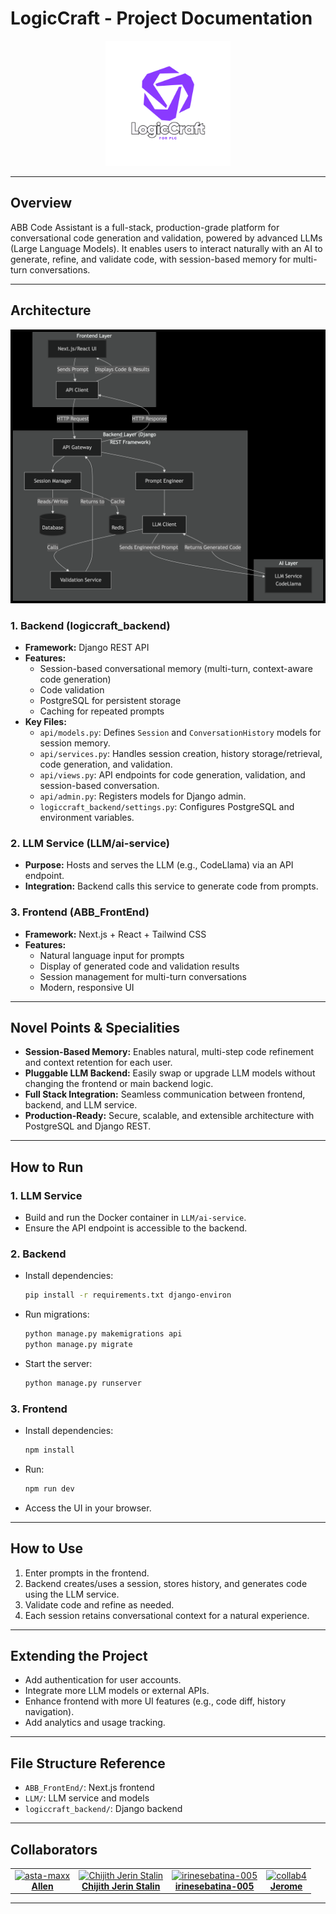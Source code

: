 # LogicCraft - Project Documentation
<p align="center">
  <img src="./LogicCraftABB.png" alt="LogicCraft Logo" width="200"/>
</p>

---

## Overview
ABB Code Assistant is a full-stack, production-grade platform for conversational code generation and validation, powered by advanced LLMs (Large Language Models). It enables users to interact naturally with an AI to generate, refine, and validate code, with session-based memory for multi-turn conversations.

---

## Architecture
![Architecture Diagram](./architecture.png)
### 1. Backend (logiccraft_backend)
- **Framework:** Django REST API
- **Features:**
  - Session-based conversational memory (multi-turn, context-aware code generation)
  - Code validation
  - PostgreSQL for persistent storage
  - Caching for repeated prompts
- **Key Files:**
  - `api/models.py`: Defines `Session` and `ConversationHistory` models for session memory.
  - `api/services.py`: Handles session creation, history storage/retrieval, code generation, and validation.
  - `api/views.py`: API endpoints for code generation, validation, and session-based conversation.
  - `api/admin.py`: Registers models for Django admin.
  - `logiccraft_backend/settings.py`: Configures PostgreSQL and environment variables.

### 2. LLM Service (LLM/ai-service)
- **Purpose:** Hosts and serves the LLM (e.g., CodeLlama) via an API endpoint.
- **Integration:** Backend calls this service to generate code from prompts.

### 3. Frontend (ABB_FrontEnd)
- **Framework:** Next.js + React + Tailwind CSS
- **Features:**
  - Natural language input for prompts
  - Display of generated code and validation results
  - Session management for multi-turn conversations
  - Modern, responsive UI

---

## Novel Points & Specialities
- **Session-Based Memory:** Enables natural, multi-step code refinement and context retention for each user.
- **Pluggable LLM Backend:** Easily swap or upgrade LLM models without changing the frontend or main backend logic.
- **Full Stack Integration:** Seamless communication between frontend, backend, and LLM service.
- **Production-Ready:** Secure, scalable, and extensible architecture with PostgreSQL and Django REST.

---

## How to Run

### 1. LLM Service
- Build and run the Docker container in `LLM/ai-service`.
- Ensure the API endpoint is accessible to the backend.

### 2. Backend
- Install dependencies:
  ```sh
  pip install -r requirements.txt django-environ
  ```
- Run migrations:
  ```sh
  python manage.py makemigrations api
  python manage.py migrate
  ```
- Start the server:
  ```sh
  python manage.py runserver
  ```

### 3. Frontend
- Install dependencies:
  ```sh
  npm install
  ```
- Run:
  ```sh
  npm run dev
  ```
- Access the UI in your browser.

---

## How to Use
1. Enter prompts in the frontend.
2. Backend creates/uses a session, stores history, and generates code using the LLM service.
3. Validate code and refine as needed.
4. Each session retains conversational context for a natural experience.

---

## Extending the Project
- Add authentication for user accounts.
- Integrate more LLM models or external APIs.
- Enhance frontend with more UI features (e.g., code diff, history navigation).
- Add analytics and usage tracking.

---

## File Structure Reference
- `ABB_FrontEnd/`: Next.js frontend
- `LLM/`: LLM service and models
- `logiccraft_backend/`: Django backend

---

## Collaborators

<div align="center">

<table>
  <tr>
    <td align="center">
      <a href="https://github.com/asta-maxx">
        <img src="https://avatars.githubusercontent.com/asta-maxx" width="100" alt="asta-maxx"/><br/>
        <b>Allen</b>
      </a>
    </td>
    <td align="center">
      <a href="https://github.com/Jerin-004">
        <img src="https://avatars.githubusercontent.com/Jerin-004" width="100" alt="Chijith Jerin Stalin"/><br/>
        <b>Chijith Jerin Stalin</b>
      </a>
    </td>
    <td align="center">
      <a href="https://github.com/irinesebatina-005">
        <img src="https://avatars.githubusercontent.com/irinesebatina-005" width="100" alt="irinesebatina-005"/><br/>
        <b>irinesebatina-005</b>
      </a>
    </td>
    <td align="center">
      <a href="https://github.com/Jeromes17">
        <img src="https://avatars.githubusercontent.com/Jeromes17" width="100" alt="collab4"/><br/>
        <b>Jerome</b>
      </a>
    </td>
  </tr>
</table>

</div>

----